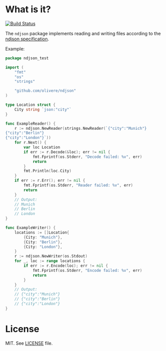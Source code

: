 # What is it?

[![Build Status](https://github.com/olivere/ndjson/workflows/Test/badge.svg)](https://github.com/olivere/ndjson/actions)

The `ndjson` package implements reading and writing files according
to the [ndjson specification](https://github.com/ndjson/ndjson-spec/).

Example:

```go
package ndjson_test

import (
	"fmt"
	"os"
	"strings"

	"github.com/olivere/ndjson"
)

type Location struct {
	City string `json:"city"`
}

func ExampleReader() {
	r := ndjson.NewReader(strings.NewReader(`{"city":"Munich"}
{"city":"Berlin"}
{"city":"London"}`))
	for r.Next() {
		var loc Location
		if err := r.Decode(&loc); err != nil {
			fmt.Fprintf(os.Stderr, "Decode failed: %v", err)
			return
		}
		fmt.Println(loc.City)
	}
	if err := r.Err(); err != nil {
		fmt.Fprintf(os.Stderr, "Reader failed: %v", err)
		return
	}
	// Output:
	// Munich
	// Berlin
	// London
}

func ExampleWriter() {
	locations := []Location{
		{City: "Munich"},
		{City: "Berlin"},
		{City: "London"},
	}
	r := ndjson.NewWriter(os.Stdout)
	for _, loc := range locations {
		if err := r.Encode(loc); err != nil {
			fmt.Fprintf(os.Stderr, "Encode failed: %v", err)
			return
		}
	}
	// Output:
	// {"city":"Munich"}
	// {"city":"Berlin"}
	// {"city":"London"}
}
```

# License

MIT. See [LICENSE](https://github.com/olivere/ndjson/blob/master/LICENSE) file.
